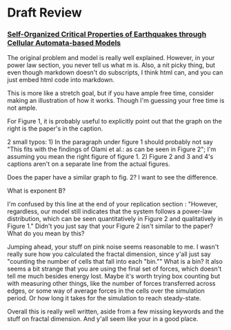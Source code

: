 # Draft Review
### [Self-Organized Critical Properties of Earthquakes through Cellular Automata-based Models](https://github.com/mpbrucker/ComplexityProject2/blob/master/reports/draft_final_report.md)

The original problem and model is really well explained. However, in your power law section, you never tell us what m is. Also, a nit picky thing, but even though markdown doesn't do subscripts, I think html can, and you can just embed html code into markdown.

This is more like a stretch goal, but if you have ample free time, consider making an illustration of how it works. Though I'm guessing your free time is not ample.

For Figure 1, it is probably useful to explicitly point out that the graph on the right is the paper's in the caption.

2 small typos: 1) In the paragraph under figure 1 should probably not say "This fits with the findings of Olami et al.: as can be seen in Figure 2"; I'm assuming you mean the right figure of figure 1. 2) Figure 2 and 3 and 4's captions aren't on a separate line from the actual figures.

Does the paper have a similar graph to fig. 2? I want to see the difference.

What is exponent B?

I'm confused by this line at the end of your replication section : "However, regardless, our model still indicates that the system follows a power-law distribution, which can be seen quantitatively in Figure 2 and qualitatively in Figure 1." Didn't you just say that your Figure 2 isn't similar to the paper? What do you mean by this?

Jumping ahead, your stuff on pink noise seems reasonable to me. I wasn't really sure how you calculated the fractal dimension, since y'all just say "counting the number of cells that fall into each "bin."" What is a bin? It also seems a bit strange that you are using the final set of forces, which doesn't tell me much besides energy lost. Maybe it's worth trying box counting but with measuring other things, like the number of forces transferred across edges, or some way of average forces in the cells over the simulation period. Or how long it takes for the simulation to reach steady-state.

Overall this is really well written, aside from a few missing keywords and the stuff on fractal dimension. And y'all seem like your in a good place.
